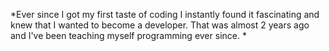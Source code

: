 *Ever since I got my first taste of coding I instantly found it fascinating and knew that I wanted to become a developer. That was almost 2 years ago and I've been teaching myself programming ever since. *

